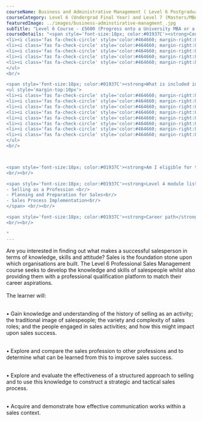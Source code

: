 ```yaml
---
courseName: Business and Administrative Management ( Level 6 Postgraduate MBA entry)
courseCategory: Level 6 (Undergrad Final Year) and Level 7 (Masters/MBA)
featuredImage: ../images/business-adminstirative-managment_.jpg
subTitle: "Level 6 Course - £5600 (Progress onto a University MBA or a Level 7 course)"
courseDetails: "<span style='font-size:18px; color:#01937C'><strong>Course Fees</strong></span><br/><br/>The fee for enrolling onto the level 4 and level 5 courses together is £5600. Alternatively students can enrol onto a single level (level 4 or 5) for £4600 each.<br/><ul style='margin-top:10px'>
<li><i class='fas fa-check-circle' style='color:#464660; margin-right:8px'></i>  Credit or debit card</li>
<li><i class='fas fa-check-circle' style='color:#464660; margin-right:8px'></i>  Bank transfer</li>
<li><i class='fas fa-check-circle' style='color:#464660; margin-right:8px'></i>  Interest free monthly instalments</li>
<li><i class='fas fa-check-circle' style='color:#464660; margin-right:8px'></i>  Paypal</li>
<li><i class='fas fa-check-circle' style='color:#464660; margin-right:8px'></i>  Western Union</li>
</ul> 
<br/>

<span style='font-size:18px; color:#01937C'><strong>What is included in the cost of my course?</strong></span>
<ul style='margin-top:10px'>
<li><i class='fas fa-check-circle' style='color:#464660; margin-right:8px'></i>  All course material, including online modules and written assignments </li>
<li><i class='fas fa-check-circle' style='color:#464660; margin-right:8px'></i>  Personal tutor support with 1-2-1 Zoom sessions</li>
<li><i class='fas fa-check-circle' style='color:#464660; margin-right:8px'></i>  Dedicated student support</li>
<li><i class='fas fa-check-circle' style='color:#464660; margin-right:8px'></i>  Access to an online social learning forum</li>
<li><i class='fas fa-check-circle' style='color:#464660; margin-right:8px'></i>  Assignment marking and feedback</li>
<li><i class='fas fa-check-circle' style='color:#464660; margin-right:8px'></i>  FREE TOTUM student discount card</li>
<li><i class='fas fa-check-circle' style='color:#464660; margin-right:8px'></i> FREE laptop</li>
<li><i class='fas fa-check-circle' style='color:#464660; margin-right:8px'></i> FREE access to our Hubs.</li>
</ul> 
<br/>



<span style='font-size:18px; color:#01937C'><strong>Am I eligible for this program?</strong></span><br/><br/> To enrol onto the level 4 course, you must be at least 18 and have a full secondary education. Before enrolling onto the level 5 course, you must have attained a level 4 or equivalent.
<br/><br/>

<span style='font-size:18px; color:#01937C'><strong>Level 4 module listing</strong></span><br/><br/> <span>
- Selling as a Profession <br/>
- Planning and Preparation for Sales<br/>
- Sales Process Implementation<br/>
</span> <br/><br/>

<span style='font-size:18px; color:#01937C'><strong>Career path</strong></span><br/><br/> Successful completion of the undergraduate level 4 (Sales and Marketing) and level 5 (Extended Diploma in Management) and final year of an accredited undergraduate degree programme will give students the right credentials to go on and apply for a job in marketing, sales, human resources,management or business consultancy.
<br/><br/>

"
---
```

Are you interested in finding out what makes a successful salesperson in terms of knowledge, skills and attitude? Sales is the foundation stone upon which organisations are built. The Level 6 Professional Sales Management course seeks to develop the knowledge and skills of salespeople whilst also providing them with a professional qualification platform to match their career aspirations.
<br/><br/>
The learner will:<br/><br/>

• Gain knowledge and understanding of the history of selling as an activity; the traditional image of salespeople; the variety and complexity of sales roles; and the people engaged in sales activities; and how this might impact upon sales success.<br/><br/>

• Explore and compare the sales profession to other professions and to determine what can be learned from this to improve sales success.<br/><br/>

• Explore and evaluate the effectiveness of a structured approach to selling and to use this knowledge to construct a strategic and tactical sales process.<br/><br/>

• Acquire and demonstrate how effective communication works within a sales context.